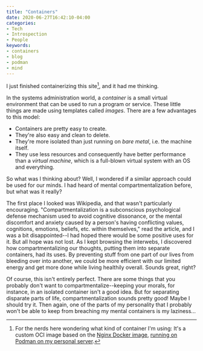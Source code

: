 ```yaml
---
title: "Containers"
date: 2020-06-27T16:42:10-04:00
categories:
- Tech
- Introspection
- People
keywords:
- containers
- blog
- podman
- mind
---
```

I just finished containerizing this site[^1], and it had me thinking.

[^1]: For the nerds here wondering what kind of container I\'m using: It\'s a custom OCI image based on the [Nginx Docker image](https://hub.docker.com/_/nginx), [running on Podman on my personal server](/2020/06/distro-updates/).

In the systems administration world, a *container* is a small virtual environment that can be used to run a program or service. These little things are made using templates called *images*. There are a few advantages to this model:

* Containers are pretty easy to create.
* They\'re also easy and clean to delete.
* They\'re more isolated than just running on *bare metal*, i.e. the machine itself.
* They use less resources and consequently have better performance than a *virtual machine*, which is a full-blown virtual system with an OS and everything.

So what was I thinking about? Well, I wondered if a similar approach could be used for our minds. I had heard of mental compartmentalization before, but what was it really?

The first place I looked was Wikipedia, and that wasn\'t particularly encouraging. \"Compartmentalization is a subconscious psychological defense mechanism used to avoid cognitive dissonance, or the mental discomfort and anxiety caused by a person\'s having conflicting values, cognitions, emotions, beliefs, etc. within themselves,\" read the article, and I was a bit disappointed--I had hoped there would be some positive uses for it. But all hope was not lost. As I kept browsing the interwebs, I discovered how compartmentalizing our thoughts, putting them into separate containers, had its uses. By preventing stuff from one part of our lives from bleeding over into another, we could be more efficient with our limited energy and get more done while living healthily overall. Sounds great, right?

Of course, this isn\'t entirely perfect. There are some things that you probably don\'t want to compartmentalize--keeping your morals, for instance, in an isolated container isn\'t a good idea. But for separating disparate parts of life, compartmentalization sounds pretty good! Maybe I should try it. Then again, one of the parts of my personality that I probably won\'t be able to keep from breaching my mental containers is my laziness...
